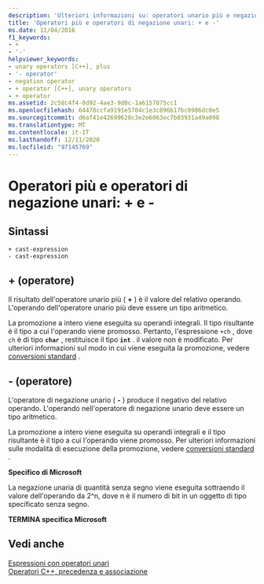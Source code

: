 ```yaml
---
description: 'Ulteriori informazioni su: operatori unario più e negazione: + e-'
title: 'Operatori più e operatori di negazione unari: + e -'
ms.date: 11/04/2016
f1_keywords:
- +
- '-'
helpviewer_keywords:
- unary operators [C++], plus
- '- operator'
- negation operator
- + operator [C++], unary operators
- + operator
ms.assetid: 2c58c4f4-0d92-4ae3-9d0c-1a6157875cc1
ms.openlocfilehash: 64478ccfa9191e5704c1e3c896b17bc0986dc0e5
ms.sourcegitcommit: d6af41e42699628c3e2e6063ec7b03931a49a098
ms.translationtype: MT
ms.contentlocale: it-IT
ms.lasthandoff: 12/11/2020
ms.locfileid: "97145769"
---
```

# <a name="unary-plus-and-negation-operators--and--"></a>Operatori più e operatori di negazione unari: + e -

## <a name="syntax"></a>Sintassi

```
+ cast-expression
- cast-expression
```

## <a name="-operator"></a>+ (operatore)

Il risultato dell'operatore unario più ( **+** ) è il valore del relativo operando. L'operando dell'operatore unario più deve essere un tipo aritmetico.

La promozione a intero viene eseguita su operandi integrali. Il tipo risultante è il tipo a cui l'operando viene promosso. Pertanto, l'espressione `+ch` , dove `ch` è di tipo **`char`** , restituisce il tipo **`int`** . il valore non è modificato. Per ulteriori informazioni sul modo in cui viene eseguita la promozione, vedere [conversioni standard](standard-conversions.md) .

## <a name="--operator"></a>- (operatore)

L'operatore di negazione unario ( **-** ) produce il negativo del relativo operando. L'operando nell'operatore di negazione unario deve essere un tipo aritmetico.

La promozione a intero viene eseguita su operandi integrali e il tipo risultante è il tipo a cui l'operando viene promosso. Per ulteriori informazioni sulle modalità di esecuzione della promozione, vedere [conversioni standard](standard-conversions.md) .

**Specifico di Microsoft**

La negazione unaria di quantità senza segno viene eseguita sottraendo il valore dell'operando da 2^n, dove n è il numero di bit in un oggetto di tipo specificato senza segno.

**TERMINA specifica Microsoft**

## <a name="see-also"></a>Vedi anche

[Espressioni con operatori unari](../cpp/expressions-with-unary-operators.md)<br/>
[Operatori C++, precedenza e associazione](../cpp/cpp-built-in-operators-precedence-and-associativity.md)
